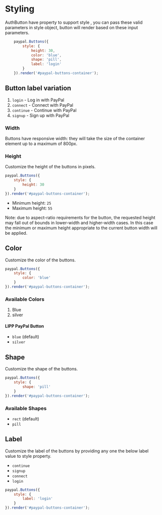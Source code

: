 # Styling

AuthButton have property to support style , you can pass these valid parameters in style object, button will render based on these input parameters.

```javascript
    paypal.Buttons({
        style: {
            height: 30,
            color: 'blue',
            shape: 'pill',
            label: 'login'
        }
    }).render('#paypal-buttons-container');
```

## Button label variation

1. `login` - Log in with PayPal
2. `connect` - Connect with PayPal
3. `continue` - Continue with PayPal
4. `signup` - Sign up with PayPal

### Width

Buttons have responsive width: they will take the size of the container element up to a maximum of 800px.

### Height

Customize the height of the buttons in pixels.

```javascript
paypal.Buttons({
    style: {
        height: 30
    }
}).render('#paypal-buttons-container');
```

- Minimum height: `25`
- Maximum height: `55`

Note: due to aspect-ratio requirements for the button, the requested height may fall out of bounds in lower-width and higher-width cases. In this case the minimum or maximum height appropriate to the current button width will be applied.

## Color

Customize the color of the buttons.

```javascript
paypal.Buttons({
    style: {
        color: 'blue'
    }
}).render('#paypal-buttons-container');
```

### Available Colors

1. Blue
2. silver

#### LIPP PayPal Button

- `blue` (default)
- `silver`

## Shape

Customize the shape of the buttons.

```javascript
paypal.Buttons({
    style: {
        shape: 'pill'
    }
}).render('#paypal-buttons-container');
```

### Available Shapes

- `rect` (default)
- `pill`

## Label

Customize the label of the buttons by providing any one the below label value to style property.

- `continue`
- `signup`
- `connect`
- `login`

```javascript
paypal.Buttons({
    style: {
        label: 'login'
    }
}).render('#paypal-buttons-container');
```



